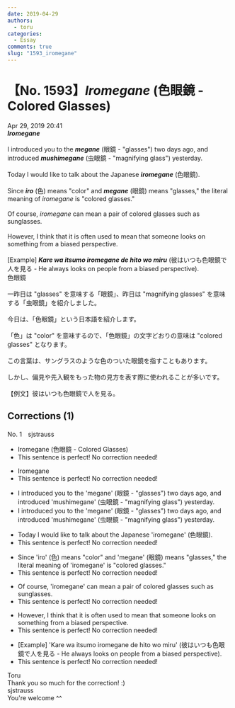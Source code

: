 ```yaml
---
date: 2019-04-29
authors:
  - toru
categories:
  - Essay
comments: true
slug: "1593_iromegane"
---
```


# 【No. 1593】<strong><em>Iromegane</em></strong> (色眼鏡 - Colored Glasses)
<div class="date">Apr 29, 2019 20:41</div>
<div id="post"><div id="body_show_ori">
<strong><em>Iromegane</em></strong><br/><br/>I introduced you to the <strong><em>megane</em></strong> (眼鏡 - "glasses") two days ago, and introduced <strong><em>mushimegane</em></strong> (虫眼鏡 - "magnifying glass") yesterday.<br/><br/>Today I would like to talk about the Japanese <strong><em>iromegane</em></strong> (色眼鏡).<br/><br/>Since <strong><em>iro</em></strong> (色) means "color" and <strong><em>megane</em></strong> (眼鏡) means "glasses," the literal meaning of <em>iromegane</em> is "colored glasses."<br/><br/>Of course, <em>iromegane</em> can mean a pair of colored glasses such as sunglasses.<br/><br/>However, I think that it is often used to mean that someone looks on something from a biased perspective.<br/><br/>[Example] <strong><em>Kare wa itsumo iromegane de hito wo miru</em></strong> (彼はいつも色眼鏡で人を見る - He always looks on people from a biased perspective).
</div></div>

<!-- more -->

<div id="post_ja"><div id="body_show_mo">
色眼鏡<br/><br/>一昨日は "glasses" を意味する「眼鏡」、昨日は "magnifying glasses" を意味する「虫眼鏡」を紹介しました。<br/><br/>今日は、「色眼鏡」という日本語を紹介します。<br/><br/>「色」は "color" を意味するので、「色眼鏡」の文字どおりの意味は "colored glasses" となります。<br/><br/>この言葉は、サングラスのような色のついた眼鏡を指すこともあります。<br/><br/>しかし、偏見や先入観をもった物の見方を表す際に使われることが多いです。<br/><br/>【例文】彼はいつも色眼鏡で人を見る。
</div></div>

## Corrections (1)
<div id="block"><div class="first_name"> No. 1　<span class="just_name">sjstrauss</span></div><div id="block2">
<ul class="correction_field">
<li class="incorrect">Iromegane (色眼鏡 - Colored Glasses)</li>
<li class="corrected perfect">This sentence is perfect! No correction needed!</li>
</ul>
<ul class="correction_field">
<li class="incorrect">Iromegane</li>
<li class="corrected perfect">This sentence is perfect! No correction needed!</li>
</ul>
<ul class="correction_field">
<li class="incorrect">I introduced you to the 'megane' (眼鏡 - "glasses") two days ago, and introduced 'mushimegane' (虫眼鏡 - "magnifying glass") yesterday.</li>
<li class="corrected correct">
I introduced you to <span class="f_gray"><span class="sline">the </span></span>'megane' (眼鏡 - "glasses") two days ago, and introduced 'mushimegane' (虫眼鏡 - "magnifying glass") yesterday.
</li>
</ul>
<ul class="correction_field">
<li class="incorrect">Today I would like to talk about the Japanese 'iromegane' (色眼鏡).</li>
<li class="corrected perfect">This sentence is perfect! No correction needed!</li>
</ul>
<ul class="correction_field">
<li class="incorrect">Since 'iro' (色) means "color" and 'megane' (眼鏡) means "glasses," the literal meaning of 'iromegane' is "colored glasses."</li>
<li class="corrected perfect">This sentence is perfect! No correction needed!</li>
</ul>
<ul class="correction_field">
<li class="incorrect">Of course, 'iromegane' can mean a pair of colored glasses such as sunglasses.</li>
<li class="corrected perfect">This sentence is perfect! No correction needed!</li>
</ul>
<ul class="correction_field">
<li class="incorrect">However, I think that it is often used to mean that someone looks on something from a biased perspective.</li>
<li class="corrected perfect">This sentence is perfect! No correction needed!</li>
</ul>
<ul class="correction_field">
<li class="incorrect">[Example] 'Kare wa itsumo iromegane de hito wo miru' (彼はいつも色眼鏡で人を見る - He always looks on people from a biased perspective).</li>
<li class="corrected perfect">This sentence is perfect! No correction needed!</li>
</ul>
</div><div class="name"><span class="just_name">Toru</span><br>
Thank you so much for the correction! :)
</div>
<div class="name"><span class="just_name">sjstrauss</span><br>
You're welcome ^^
</div>
</div>
